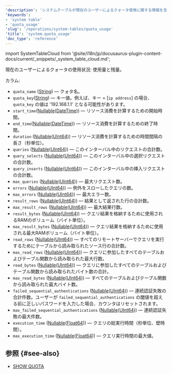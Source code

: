 ```yaml
---
'description': 'システムテーブルが現在のユーザーによるクォータ使用に関する情報を含みます。たとえば、どれだけのクォータが使用されていて、どれだけ残っているか。'
'keywords':
- 'system table'
- 'quota_usage'
'slug': '/operations/system-tables/quota_usage'
'title': 'system.quota_usage'
'doc_type': 'reference'
---
```


import SystemTableCloud from '@site/i18n/jp/docusaurus-plugin-content-docs/current/_snippets/_system_table_cloud.md';

<SystemTableCloud/>

現在のユーザーによるクォータの使用状況: 使用量と残量。

カラム:
- `quota_name` ([String](../../sql-reference/data-types/string.md)) — クォタ名。
- `quota_key`([String](../../sql-reference/data-types/string.md)) — キー値。例えば、キー = \[`ip address`\] の場合、`quota_key` の値は '192.168.1.1' となる可能性があります。
- `start_time`([Nullable](../../sql-reference/data-types/nullable.md)([DateTime](../../sql-reference/data-types/datetime.md))) — リソース消費を計算するための開始時間。
- `end_time`([Nullable](../../sql-reference/data-types/nullable.md)([DateTime](../../sql-reference/data-types/datetime.md))) — リソース消費を計算するための終了時間。
- `duration` ([Nullable](../../sql-reference/data-types/nullable.md)([UInt64](../../sql-reference/data-types/int-uint.md))) — リソース消費を計算するための時間間隔の長さ（秒単位）。
- `queries` ([Nullable](../../sql-reference/data-types/nullable.md)([UInt64](../../sql-reference/data-types/int-uint.md))) — このインターバル中のリクエストの合計数。
- `query_selects` ([Nullable](../../sql-reference/data-types/nullable.md)([UInt64](../../sql-reference/data-types/int-uint.md))) — このインターバル中の選択リクエストの合計数。
- `query_inserts` ([Nullable](../../sql-reference/data-types/nullable.md)([UInt64](../../sql-reference/data-types/int-uint.md))) — このインターバル中の挿入リクエストの合計数。
- `max_queries` ([Nullable](../../sql-reference/data-types/nullable.md)([UInt64](../../sql-reference/data-types/int-uint.md))) — 最大リクエスト数。
- `errors` ([Nullable](../../sql-reference/data-types/nullable.md)([UInt64](../../sql-reference/data-types/int-uint.md))) — 例外をスローしたクエリの数。
- `max_errors` ([Nullable](../../sql-reference/data-types/nullable.md)([UInt64](../../sql-reference/data-types/int-uint.md))) — 最大エラー数。
- `result_rows` ([Nullable](../../sql-reference/data-types/nullable.md)([UInt64](../../sql-reference/data-types/int-uint.md))) — 結果として返された行の合計数。
- `max_result_rows` ([Nullable](../../sql-reference/data-types/nullable.md)([UInt64](../../sql-reference/data-types/int-uint.md))) — 最大結果行数。
- `result_bytes` ([Nullable](../../sql-reference/data-types/nullable.md)([UInt64](../../sql-reference/data-types/int-uint.md))) — クエリ結果を格納するために使用されるRAMのボリューム（バイト単位）。
- `max_result_bytes` ([Nullable](../../sql-reference/data-types/nullable.md)([UInt64](../../sql-reference/data-types/int-uint.md))) — クエリ結果を格納するために使用される最大RAMボリューム（バイト単位）。
- `read_rows` ([Nullable](../../sql-reference/data-types/nullable.md)([UInt64](../../sql-reference/data-types/int-uint.md))) — すべてのリモートサーバーでクエリを実行するためにテーブルから読み取られたソース行の合計数。
- `max_read_rows` ([Nullable](../../sql-reference/data-types/nullable.md)([UInt64](../../sql-reference/data-types/int-uint.md))) — クエリに参加したすべてのテーブルおよびテーブル関数から読み取られた最大行数。
- `read_bytes` ([Nullable](../../sql-reference/data-types/nullable.md)([UInt64](../../sql-reference/data-types/int-uint.md))) — クエリに参加したすべてのテーブルおよびテーブル関数から読み取られたバイト数の合計。
- `max_read_bytes` ([Nullable](../../sql-reference/data-types/nullable.md)([UInt64](../../sql-reference/data-types/int-uint.md))) — すべてのテーブルおよびテーブル関数から読み取られた最大バイト数。
- `failed_sequential_authentications` ([Nullable](../../sql-reference/data-types/nullable.md)([UInt64](../../sql-reference/data-types/float.md))) — 連続認証失敗の合計件数。ユーザーが `failed_sequential_authentications` の閾値を超える前に正しいパスワードを入力した場合、カウンタはリセットされます。
- `max_failed_sequential_authentications` ([Nullable](../../sql-reference/data-types/nullable.md)([UInt64](../../sql-reference/data-types/float.md))) — 連続認証失敗の最大件数。
- `execution_time` ([Nullable](../../sql-reference/data-types/nullable.md)([Float64](../../sql-reference/data-types/float.md))) — クエリの総実行時間（秒単位、壁時間）。
- `max_execution_time` ([Nullable](../../sql-reference/data-types/nullable.md)([Float64](../../sql-reference/data-types/float.md))) — クエリ実行時間の最大値。

## 参照 {#see-also}

- [SHOW QUOTA](/sql-reference/statements/show#show-quota)
